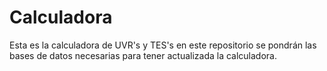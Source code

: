 # Calculadora
Esta es la calculadora de UVR's y TES's en este repositorio se pondrán las bases de datos necesarias para tener actualizada la calculadora.
